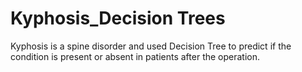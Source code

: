 # Kyphosis_Decision Trees

Kyphosis is a spine disorder and used Decision Tree to predict if the condition is present or absent in patients after the operation. 
